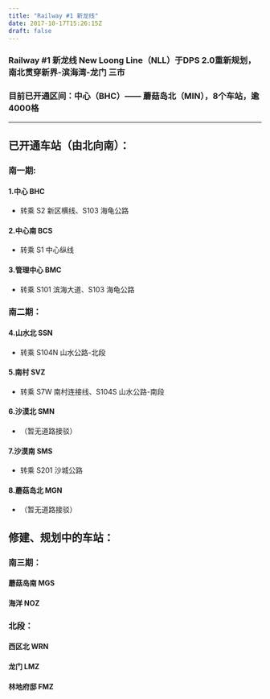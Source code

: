 ```yaml
---
title: "Railway #1 新龙线"
date: 2017-10-17T15:26:15Z
draft: false
---
```


### Railway #1 新龙线 New Loong Line（NLL）于DPS 2.0重新规划，南北贯穿新界-滨海湾-龙门 三市
### 目前已开通区间：中心（BHC）—— 蘑菇岛北（MIN），8个车站，逾4000格

---

## 已开通车站（由北向南）：

### 南一期:
#### 1.中心 BHC 
* 转乘 S2 新区横线、S103 海龟公路 
#### 2.中心南 BCS 
* 转乘 S1 中心纵线 
#### 3.管理中心 BMC 
* 转乘 S101 滨海大道、S103 海龟公路

### 南二期：
#### 4.山水北 SSN 
* 转乘 S104N 山水公路-北段
#### 5.南村 SVZ 
* 转乘 S7W 南村连接线、S104S 山水公路-南段
#### 6.沙漠北 SMN 
* （暂无道路接驳）
#### 7.沙漠南 SMS 
* 转乘 S201 沙城公路 
#### 8.蘑菇岛北 MGN 
* （暂无道路接驳）

## 修建、规划中的车站：
### 南三期：
#### 蘑菇岛南 MGS
#### 海洋 NOZ

### 北段：
#### 西区北 WRN
#### 龙门 LMZ
#### 林地府邸 FMZ